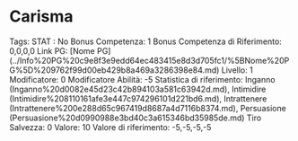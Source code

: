 # Carisma

Tags: STAT
: No
Bonus Competenza: 1
Bonus Competenza di Riferimento: 0,0,0,0
Link PG: [Nome PG] (../Info%20PG%20c9e8f3e9edd64ec483415e8d3d705fc1/%5BNome%20PG%5D%209762f99d00eb429b8a469a3286398e84.md)
Livello: 1
Modificatore: 0
Modificatore  Abilità: -5
Statistica di riferimento: Inganno (Inganno%20d0082e45d23c42b894103a581c63942d.md), Intimidire (Intimidire%208110161afe3e447c974296101d221bd6.md), Intrattenere (Intrattenere%200e288d65c967419d8687a4d7116b8374.md), Persuasione (Persuasione%20d0990988e3bd40c3a615346bd35985de.md)
Tiro Salvezza: 0
Valore: 10
Valore di riferimento: -5,-5,-5,-5